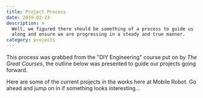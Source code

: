 ```yaml
---
title: Project Process
date: 2019-02-23
description: >
  Well, we figured there should be something of a process to guide us
  along and ensure we are progressing in a steady and true manner.
category: projects
---
```


This process was grabbed from the "DIY Engineering" course put on by
_The Great Courses_, the outline below was presented to guide our
projects going forward.
<!--more-->

Here are some of the current projects in the works here at Mobile
Robot.  Go ahead and jump on in if something looks interesting...


